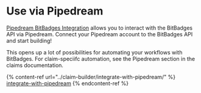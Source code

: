# Use via Pipedream

[Pipedream BitBadges Integration](https://pipedream.com/apps/bitbadges) allows you to interact with the BitBadges API via Pipedream. Connect your Pipedream account to the BitBadges API and start building!

This opens up a lot of possibilities for automating your workflows with BitBadges. For claim-speciifc automation, see the Pipedream section in the claims documentation.

{% content-ref url="../claim-builder/integrate-with-pipedream/" %}
[integrate-with-pipedream](../claim-builder/integrate-with-pipedream/)
{% endcontent-ref %}
